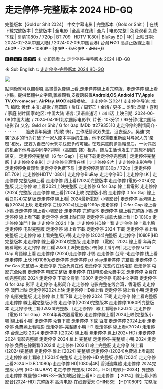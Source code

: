 # 走走停停-完整版本 2024 HD-GQ

完整版本【Gold or Shit 2024】 中文字幕电影 | 完整版本（Gold or Shit ）| 在线下载完整版本 | 完整版本 | 全电影 | 全高清在线 | 全片 | 电影完整 | 免费观看 免费下载 | 高清1080p / 720p | BT.709 | HDTV 1080i | BluRay BD | 4K | 上映日期: 2024-02-24(中国大陆) / 2024-02-09(中国香港)
台灣 ₦Ø.1 高清正版線上看 | 460₱ - 720₱ - 1080₱ - ฿ⱤⱤł₱ - ĐVĐⱤł₱ - 4₭ɄⱧĐ

🅿🅻🅰🆈 🅽🅾🆆 ☀ 立即观看 ⇆  [走走停停-完整版本 2024 HD-GQ](https://www.ranzmovie.com/zh/movie/1272676/g-for-gap)
 
☀ Sub English ⇆  [走走停停-完整版本 2024 HD-GQ](https://www.ranzmovie.com/en/movie/1272676/g-for-gap)

<img src="https://i.ytimg.com/vi/owBQcZLZVRY/sddefault.jpg" />

點開後就可以觀看囉,高畫質免費線上看,走走停停線上看完整版、走走停停 線上看小鴨。提供繁體中文字幕,離線觀看,支援跨裝置𝐀𝐧𝐝𝐫𝐨𝐢𝐝,𝐎𝐒,𝐀𝐧𝐝𝐫𝐨𝐢𝐝 𝐓𝐕,𝐀𝐩𝐩𝐥𝐞 𝐓𝐕,𝐂𝐡𝐫𝐨𝐦𝐞𝐜𝐚𝐬𝐭, 𝐀𝐢𝐫𝐏𝐥𝐚𝐲, 𝐌𝐎𝐃)接續播放。
走走停停 (2024)
走走停停导演: 龙飞
编剧: 黄佳
主演: 胡歌 / 高圆圆 / 岳红 / 周野芒 / 金靖 / 更多...
类型: 剧情 / 喜剧 / 家庭
制片国家/地区: 中国大陆
语言: 汉语普通话 / 四川话
上映日期: 2024-06-08(中国大陆) / 2024-04-19(北京国际电影节)
片长: 103分钟 / 99分钟(北京国际电影节)
又名: Gold or Shit / G for Gap
IMDb: tt27935510
走走停停的剧情简介 · · · · · ·
　　脆皮青年吴迪（胡歌 饰），工作感情双双失意，沮丧返乡。吴迪“突袭”返乡的行为打破了一家人原本平静的生活，他不仅需要重新面对与家人的“亲密”相处，还要为自己的未来寻找更多的可能。在现实面前多番碰壁后，一次偶然的机会下他与高中同学冯柳柳（高圆圆 饰）相遇，随后生活也发生了意想不到的转变。
走走停停完整版（G for Gap）| 在线下载走走停停完整版 | 走走停停完整版 | 走走停停全电影 | 走走停停全高清在线 | 走走停停全片 | 走走停停电影完整 | 走走停停免费观看 走走停停免费下载 | 走走停停高清1080p / 720p | 走走停停BT.709 | 走走停停HDTV 1080i | 走走停停BluRay 走走停停BD | 走走停停4K |
走走停停 完整版線上看
走走停停 线上看(2024)完整版本
走走停停 (電影-2024)完整版
走走停停 線上看2024上映完整版
走走停停 G for Gap 線上看電影
走走停停 (2024)完整版
走走停停 線上看|2024上映|完整版小鴨
走走停停  G for Gap 線上看(2024)完整版
走走停停 線上看| 2024最新電影| 小鴨影音|
走走停停 香港線上看((2024)上映
走走停停 在线(2024)线上看1080p
走走停停 || G for Gap 線上看小鴨
走走停停 線上看小鴨影音
走走停停 完整版本
走走停停 線上看完整版小鴨
走走停停 線上看下載
走走停停 台灣上映日期
走走停停 加拿大線上看 HD 1080p
走走停停 澳門上映
走走停停 2024上映,
走走停停 HD線上看
走走停停 線上看小鴨
走走停停 电影完整版
走走停停 線上看下載
走走停停 2024 下載
走走停停 線上看完整版
走走停停 線上看完整版小鴨
走走停停 (2024)完整版
走走停停 |1080P|HD 完整版本
走走停停 線上看(2024)完整版
走走停停 （電影）2024 線上看 年再次觀看電影
走走停停 線上看|2024上映|完整版小鴨|線上看小鴨|
走走停停 G for Gap 粵語線上看
走走停停 (2024)走走停停 小鴨
走走停停 台灣 -走走停停 线上看
走走停停 上映 HD1080p走走停停
走走停停 ptt play走走停停 完结篇
走走停停 G for Gap 完整版本
走走停停 完全免费在线
走走停停 完整的在线电影
走走停停 电影完全免费
走走停停 电影完整版
走走停停 在线电影全免费中文
走走停停 免费在线完整电影 2024
走走停停 下载全高清-1080P
走走停停 电影中文字幕
走走停停 G for Gap 影评
走走停停 电影简介
走走停停 电影完整在线台湾，香港版
走走停停 澳門上映
走走停停2024上映
走走停停 HD線上看
走走停停 線上看小鴨
走走停停 电影完整版
走走停停 線上看下載
走走停停 2024 下載
走走停停 線上看完整版
走走停停 線上看完整版小鴨
走走停停((2024)完整版本
走走停停|1080P|完整版本
走走停停线上看((2024)完整版
《走走停停》 線上看電影((2024)
走走停停 （電影 G for Gap）2024年再次觀看電影
走走停停線上看|2024上映|完整版小鴨|線上看小鴨|
走走停停 免費下載
走走停停 下載 百度
走走停停 2024上看
走走停停 免費線上看電影
走走停停-完整版小鴨 HD
走走停停 線上看((2024)
走走停停 台灣上映 2024
走走停停 ((2024) 線上看
走走停停 線上(2024 HD)
走走停停 2024 電影完整版
走走停停 2024 線上 完整版
走走停停-完整版 小鴨 2024
走走停停 免費在線觀看((2024)
走走停停 [2024] 線上完整版
走走停停 线上看((2024)完整版
走走停停 線上 [2024] 完整版
走走停停 ((2024)免費線上看電影
走走停停 線上看線上((2024)完整版
走走停停-HD 完整版 小鴨 [2024]
走走停停 上看2024 HD.BD.1080p
走走停停 HD|1080p|4K| 香港流媒體
走走停停 2024完整版 小鴨 (HD-BLURAY)
走走停停 完整版 [2024，HD] [电影]~ 2024】完整版
走走停停 裸監督(CHINESE-新加坡版)線上看HD
走走停停 【 2024】線上看小鴨影音[2024-HD] 完整版本
高清电影-在线野夏天 CHINESE 【HD.1080P】完整版
